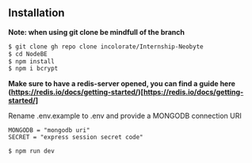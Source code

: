 ## Installation

**Note: when using git clone be mindfull of the branch**
```bash
$ git clone gh repo clone incolorate/Internship-Neobyte 
$ cd NodeBE
$ npm install
$ npm i bcrypt
```
**Make sure to have a redis-server opened, you can find a guide here (https://redis.io/docs/getting-started/)[https://redis.io/docs/getting-started/]**

Rename  .env.example to .env and provide a MONGODB connection URI


```
MONGODB = "mongodb uri"
SECRET = "express session secret code"
```

```bash
$ npm run dev
```

